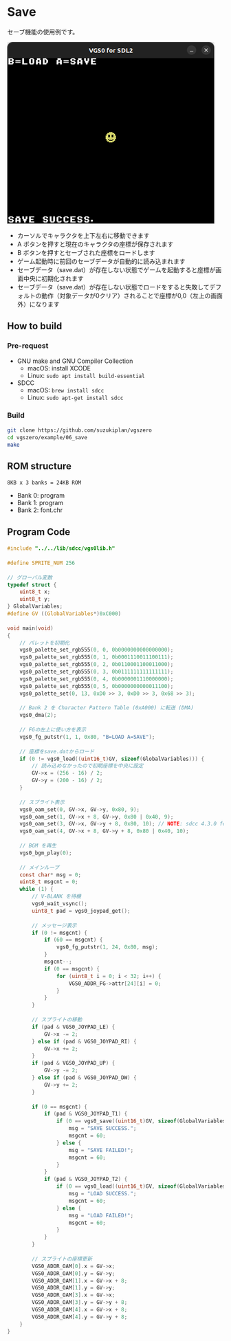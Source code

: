 # Save

セーブ機能の使用例です。

![preview](preview.png)

- カーソルでキャラクタを上下左右に移動できます
- A ボタンを押すと現在のキャラクタの座標が保存されます
- B ボタンを押すとセーブされた座標をロードします
- ゲーム起動時に前回のセーブデータが自動的に読み込まれます
- セーブデータ（save.dat）が存在しない状態でゲームを起動すると座標が画面中央に初期化されます
- セーブデータ（save.dat）が存在しない状態でロードをすると失敗してデフォルトの動作（対象データが0クリア）されることで座標が0,0（左上の画面外）になります

## How to build

### Pre-request

- GNU make and GNU Compiler Collection
  - macOS: install XCODE
  - Linux: `sudo apt install build-essential`
- SDCC
  - macOS: `brew install sdcc`
  - Linux: `sudo apt-get install sdcc`

### Build

```zsh
git clone https://github.com/suzukiplan/vgszero
cd vgszero/example/06_save
make
```

## ROM structure

```
8KB x 3 banks = 24KB ROM
```

- Bank 0: program
- Bank 1: program
- Bank 2: font.chr

## Program Code

```c
#include "../../lib/sdcc/vgs0lib.h"

#define SPRITE_NUM 256

// グローバル変数
typedef struct {
    uint8_t x;
    uint8_t y;
} GlobalVariables;
#define GV ((GlobalVariables*)0xC000)

void main(void)
{
    // パレットを初期化
    vgs0_palette_set_rgb555(0, 0, 0b0000000000000000);
    vgs0_palette_set_rgb555(0, 1, 0b0001110011100111);
    vgs0_palette_set_rgb555(0, 2, 0b0110001100011000);
    vgs0_palette_set_rgb555(0, 3, 0b0111111111111111);
    vgs0_palette_set_rgb555(0, 4, 0b0000001110000000);
    vgs0_palette_set_rgb555(0, 5, 0b0000000000011100);
    vgs0_palette_set(0, 13, 0xD0 >> 3, 0xD0 >> 3, 0x68 >> 3);

    // Bank 2 を Character Pattern Table (0xA000) に転送 (DMA)
    vgs0_dma(2);

    // FGの左上に使い方を表示
    vgs0_fg_putstr(1, 1, 0x80, "B=LOAD A=SAVE");

    // 座標をsave.datからロード
    if (0 != vgs0_load((uint16_t)GV, sizeof(GlobalVariables))) {
        // 読み込めなかったので初期座標を中央に設定
        GV->x = (256 - 16) / 2;
        GV->y = (200 - 16) / 2;
    }

    // スプライト表示
    vgs0_oam_set(0, GV->x, GV->y, 0x80, 9);
    vgs0_oam_set(1, GV->x + 8, GV->y, 0x80 | 0x40, 9);
    vgs0_oam_set(3, GV->x, GV->y + 8, 0x80, 10); // NOTE: sdcc 4.3.0 for macOS has a bug that prevents the process of setting the value to the sprite 2 attribute address (0x900A) from being written, so the use of sprite 2 is avoided.
    vgs0_oam_set(4, GV->x + 8, GV->y + 8, 0x80 | 0x40, 10);

    // BGM を再生
    vgs0_bgm_play(0);

    // メインループ
    const char* msg = 0;
    uint8_t msgcnt = 0;
    while (1) {
        // V-BLANK を待機
        vgs0_wait_vsync();
        uint8_t pad = vgs0_joypad_get();

        // メッセージ表示
        if (0 != msgcnt) {
            if (60 == msgcnt) {
                vgs0_fg_putstr(1, 24, 0x80, msg);
            }
            msgcnt--;
            if (0 == msgcnt) {
                for (uint8_t i = 0; i < 32; i++) {
                    VGS0_ADDR_FG->attr[24][i] = 0;
                }
            }
        }

        // スプライトの移動
        if (pad & VGS0_JOYPAD_LE) {
            GV->x -= 2;
        } else if (pad & VGS0_JOYPAD_RI) {
            GV->x += 2;
        }
        if (pad & VGS0_JOYPAD_UP) {
            GV->y -= 2;
        } else if (pad & VGS0_JOYPAD_DW) {
            GV->y += 2;
        }

        if (0 == msgcnt) {
            if (pad & VGS0_JOYPAD_T1) {
                if (0 == vgs0_save((uint16_t)GV, sizeof(GlobalVariables))) {
                    msg = "SAVE SUCCESS.";
                    msgcnt = 60;
                } else {
                    msg = "SAVE FAILED!";
                    msgcnt = 60;
                }
            }
            if (pad & VGS0_JOYPAD_T2) {
                if (0 == vgs0_load((uint16_t)GV, sizeof(GlobalVariables))) {
                    msg = "LOAD SUCCESS.";
                    msgcnt = 60;
                } else {
                    msg = "LOAD FAILED!";
                    msgcnt = 60;
                }
            }
        }

        // スプライトの座標更新
        VGS0_ADDR_OAM[0].x = GV->x;
        VGS0_ADDR_OAM[0].y = GV->y;
        VGS0_ADDR_OAM[1].x = GV->x + 8;
        VGS0_ADDR_OAM[1].y = GV->y;
        VGS0_ADDR_OAM[3].x = GV->x;
        VGS0_ADDR_OAM[3].y = GV->y + 8;
        VGS0_ADDR_OAM[4].x = GV->x + 8;
        VGS0_ADDR_OAM[4].y = GV->y + 8;
    }
}
```
